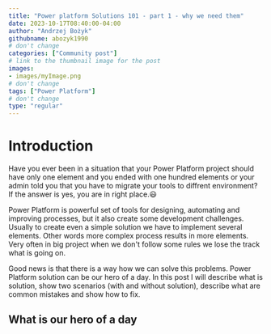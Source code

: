 ```yaml
---
title: "Power platform Solutions 101 - part 1 - why we need them"
date: 2023-10-17T08:40:00-04:00
author: "Andrzej Bożyk"
githubname: abozyk1990
# don't change
categories: ["Community post"]
# link to the thumbnail image for the post
images:
- images/myImage.png
# don't change
tags: ["Power Platform"]
# don't change
type: "regular"
---
```


# Introduction

Have you ever been in a situation that your Power Platform project should have only one element and you ended with one hundred elements or your admin told you that you have to migrate your tools to diffrent environment? If the answer is yes, you are in right place.:smiley:

Power Platform is powerful set of tools for designing, automating and improving processes, but it also create some development challenges. Usually to create even a simple solution we have to implement several elements. Other words more complex process results in more elements. Very often in big project when we don't follow some rules we lose the track what is going on.

Good news is that there is a way how we can solve this problems. Power Platform solution can be our hero of a day. In this post I will describe what is solution, show two scenarios (with and without solution), describe what are common mistakes and show how to fix.

## What is our hero of a day